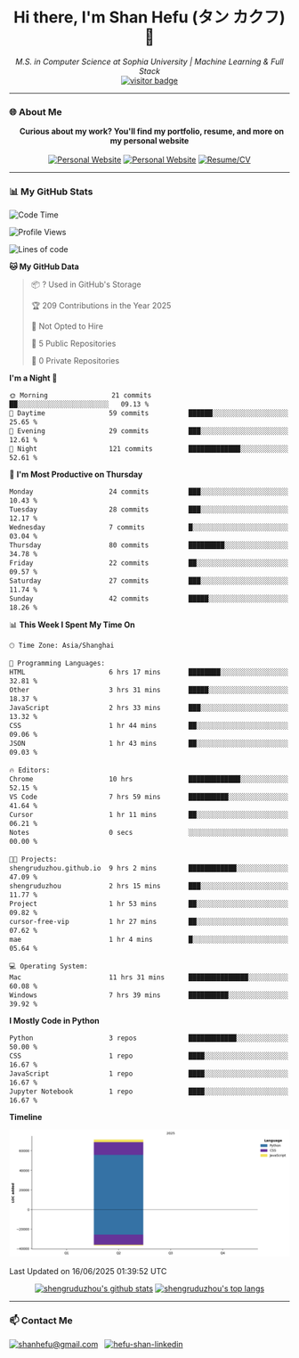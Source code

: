 <h1 align="center">
  Hi there, I'm Shan Hefu (タン カクフ) 👋
</h1>

<p align="center">
  <em>M.S. in Computer Science at Sophia University | Machine Learning & Full Stack </em>
  <br />
  <a href="https://github.com/shengruduzhou">
    <img src="https://visitor-badge.laobi.icu/badge?page_id=shengruduzhou.shengruduzhou&left_text=Visitors" alt="visitor badge"/>
  </a>
</p>

---

### 🌐 About Me

<p align="center">
  <b>Curious about my work? You'll find my portfolio, resume, and more on my personal website</b>
  <br><br>
  <a href="http://shengruduzhou.github.io/" target="blank" rel="noreferrer"><img src="https://img.shields.io/badge/Mypage-222222?style=for-the-badge&logo=githubpages&logoColor=white" alt="Personal Website"/></a>
  <a href="https://shengruduzhou.github.io/portfolio.html" target="blank" rel="noreferrer"><img src="https://img.shields.io/badge/Portfolio-28a745?style=for-the-badge&logo=google-chrome&logoColor=white" alt="Personal Website"/></a>
  <a href="https://shengruduzhou.github.io/about%20me/2025/06/05/Introduction.html" target="blank" rel="noreferrer"><img src="https://img.shields.io/badge/Resume-d14836?style=for-the-badge&logo=reactiveresume&logoColor=white" alt="Resume/CV"/></a>
</p>
</p>

---

### 📊 My GitHub Stats

<!--START_SECTION:waka-->
![Code Time](http://img.shields.io/badge/Code%20Time-15%20hrs%2021%20mins-blue)

![Profile Views](http://img.shields.io/badge/Profile%20Views-304-blue)

![Lines of code](https://img.shields.io/badge/From%20Hello%20World%20I%27ve%20Written-71.3%20thousand%20lines%20of%20code-blue)

**🐱 My GitHub Data** 

> 📦 ? Used in GitHub's Storage 
 > 
> 🏆 209 Contributions in the Year 2025
 > 
> 🚫 Not Opted to Hire
 > 
> 📜 5 Public Repositories 
 > 
> 🔑 0 Private Repositories 
 > 
**I'm a Night 🦉** 

```text
🌞 Morning                21 commits          ██░░░░░░░░░░░░░░░░░░░░░░░   09.13 % 
🌆 Daytime                59 commits          ██████░░░░░░░░░░░░░░░░░░░   25.65 % 
🌃 Evening                29 commits          ███░░░░░░░░░░░░░░░░░░░░░░   12.61 % 
🌙 Night                  121 commits         █████████████░░░░░░░░░░░░   52.61 % 
```
📅 **I'm Most Productive on Thursday** 

```text
Monday                   24 commits          ███░░░░░░░░░░░░░░░░░░░░░░   10.43 % 
Tuesday                  28 commits          ███░░░░░░░░░░░░░░░░░░░░░░   12.17 % 
Wednesday                7 commits           █░░░░░░░░░░░░░░░░░░░░░░░░   03.04 % 
Thursday                 80 commits          █████████░░░░░░░░░░░░░░░░   34.78 % 
Friday                   22 commits          ██░░░░░░░░░░░░░░░░░░░░░░░   09.57 % 
Saturday                 27 commits          ███░░░░░░░░░░░░░░░░░░░░░░   11.74 % 
Sunday                   42 commits          █████░░░░░░░░░░░░░░░░░░░░   18.26 % 
```


📊 **This Week I Spent My Time On** 

```text
🕑︎ Time Zone: Asia/Shanghai

💬 Programming Languages: 
HTML                     6 hrs 17 mins       ████████░░░░░░░░░░░░░░░░░   32.81 % 
Other                    3 hrs 31 mins       █████░░░░░░░░░░░░░░░░░░░░   18.37 % 
JavaScript               2 hrs 33 mins       ███░░░░░░░░░░░░░░░░░░░░░░   13.32 % 
CSS                      1 hr 44 mins        ██░░░░░░░░░░░░░░░░░░░░░░░   09.06 % 
JSON                     1 hr 43 mins        ██░░░░░░░░░░░░░░░░░░░░░░░   09.03 % 

🔥 Editors: 
Chrome                   10 hrs              █████████████░░░░░░░░░░░░   52.15 % 
VS Code                  7 hrs 59 mins       ██████████░░░░░░░░░░░░░░░   41.64 % 
Cursor                   1 hr 11 mins        ██░░░░░░░░░░░░░░░░░░░░░░░   06.21 % 
Notes                    0 secs              ░░░░░░░░░░░░░░░░░░░░░░░░░   00.00 % 

🐱‍💻 Projects: 
shengruduzhou.github.io  9 hrs 2 mins        ████████████░░░░░░░░░░░░░   47.09 % 
shengruduzhou            2 hrs 15 mins       ███░░░░░░░░░░░░░░░░░░░░░░   11.77 % 
Project                  1 hr 53 mins        ██░░░░░░░░░░░░░░░░░░░░░░░   09.82 % 
cursor-free-vip          1 hr 27 mins        ██░░░░░░░░░░░░░░░░░░░░░░░   07.62 % 
mae                      1 hr 4 mins         █░░░░░░░░░░░░░░░░░░░░░░░░   05.64 % 

💻 Operating System: 
Mac                      11 hrs 31 mins      ███████████████░░░░░░░░░░   60.08 % 
Windows                  7 hrs 39 mins       ██████████░░░░░░░░░░░░░░░   39.92 % 
```

**I Mostly Code in Python** 

```text
Python                   3 repos             ████████████░░░░░░░░░░░░░   50.00 % 
CSS                      1 repo              ████░░░░░░░░░░░░░░░░░░░░░   16.67 % 
JavaScript               1 repo              ████░░░░░░░░░░░░░░░░░░░░░   16.67 % 
Jupyter Notebook         1 repo              ████░░░░░░░░░░░░░░░░░░░░░   16.67 % 
```



**Timeline**

![Lines of Code chart](https://raw.githubusercontent.com/shengruduzhou/shengruduzhou/main/assets/bar_graph.png)


 Last Updated on 16/06/2025 01:39:52 UTC
<!--END_SECTION:waka-->

<p align="center">
  <a href="https://github.com/shengruduzhou" target="_blank" rel="noreferrer">
    <a href="https://github.com/shengruduzhou" target="blank"><img src="https://github-readme-stats.vercel.app/api?username=shengruduzhou&show_icons=true&locale=en&theme=tokyonight&count_private=true" alt="shengruduzhou's github stats"/></a>
    <a href="https://github.com/shengruduzhou" target="blank"><img src="https://github-readme-stats.vercel.app/api/top-langs/?username=shengruduzhou&layout=compact&locale=en&theme=tokyonight" alt="shengruduzhou's top langs"/></a>
  </a>
</p>

---

### 📫 Contact Me

<p align="left">
  <a href="mailto:shanhefu@gmail.com" target="blank"><img align="center" src="https://img.shields.io/badge/Gmail-D14836?style=for-the-badge&logo=gmail&logoColor=white" alt="shanhefu@gmail.com" /></a>
  <a href="https://linkedin.com/in/hefu-shan-054b24361/" target="blank"><img align="center" src="https://img.shields.io/badge/LinkedIn-0077B5?style=for-the-badge&logo=linkedin&logoColor=white" alt="hefu-shan-linkedin" /></a>
</p>
